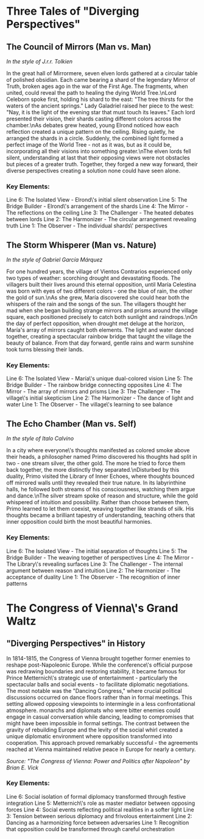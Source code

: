# Three Tales of "Diverging Perspectives"

## The Council of Mirrors (Man vs. Man)
*In the style of J.r.r. Tolkien*

In the great hall of Mirrormere, seven elven lords gathered at a circular table of polished obsidian. Each came bearing a shard of the legendary Mirror of Truth, broken ages ago in the war of the First Age. The fragments, when united, could reveal the path to healing the dying World Tree.\nLord Celeborn spoke first, holding his shard to the east: "The tree thirsts for the waters of the ancient springs." Lady Galadriel raised her piece to the west: "Nay, it is the light of the evening star that must touch its leaves." Each lord presented their vision, their shards casting different colors across the chamber.\nAs debates grew heated, young Elrond noticed how each reflection created a unique pattern on the ceiling. Rising quietly, he arranged the shards in a circle. Suddenly, the combined light formed a perfect image of the World Tree - not as it was, but as it could be, incorporating all their visions into something greater.\nThe elven lords fell silent, understanding at last that their opposing views were not obstacles but pieces of a greater truth. Together, they forged a new way forward, their diverse perspectives creating a solution none could have seen alone.

### Key Elements:
Line 6: The Isolated View - Elrond\\'s initial silent observation
Line 5: The Bridge Builder - Elrond\\'s arrangement of the shards
Line 4: The Mirror - The reflections on the ceiling
Line 3: The Challenger - The heated debates between lords
Line 2: The Harmonizer - The circular arrangement revealing truth
Line 1: The Observer - The individual shards\\' perspectives

## The Storm Whisperer (Man vs. Nature)
*In the style of Gabriel García Márquez*

For one hundred years, the village of Vientos Contrarios experienced only two types of weather: scorching drought and devastating floods. The villagers built their lives around this eternal opposition, until María Celestina was born with eyes of two different colors - one the blue of rain, the other the gold of sun.\nAs she grew, María discovered she could hear both the whispers of the rain and the songs of the sun. The villagers thought her mad when she began building strange mirrors and prisms around the village square, each positioned precisely to catch both sunlight and raindrops.\nOn the day of perfect opposition, when drought met deluge at the horizon, María\'s array of mirrors caught both elements. The light and water danced together, creating a spectacular rainbow bridge that taught the village the beauty of balance. From that day forward, gentle rains and warm sunshine took turns blessing their lands.

### Key Elements:
Line 6: The Isolated View - María\\'s unique dual-colored vision
Line 5: The Bridge Builder - The rainbow bridge connecting opposites
Line 4: The Mirror - The array of mirrors and prisms
Line 3: The Challenger - The village\\'s initial skepticism
Line 2: The Harmonizer - The dance of light and water
Line 1: The Observer - The village\\'s learning to see balance

## The Echo Chamber (Man vs. Self)
*In the style of Italo Calvino*

In a city where everyone\\'s thoughts manifested as colored smoke above their heads, a philosopher named Primo discovered his thoughts had split in two - one stream silver, the other gold. The more he tried to force them back together, the more distinctly they separated.\nDisturbed by this duality, Primo visited the Library of Inner Echoes, where thoughts bounced off mirrored walls until they revealed their true nature. In its labyrinthine halls, he followed both streams of his consciousness, watching them argue and dance.\nThe silver stream spoke of reason and structure, while the gold whispered of intuition and possibility. Rather than choose between them, Primo learned to let them coexist, weaving together like strands of silk. His thoughts became a brilliant tapestry of understanding, teaching others that inner opposition could birth the most beautiful harmonies.

### Key Elements:
Line 6: The Isolated View - The initial separation of thoughts
Line 5: The Bridge Builder - The weaving together of perspectives
Line 4: The Mirror - The Library\\'s revealing surfaces
Line 3: The Challenger - The internal argument between reason and intuition
Line 2: The Harmonizer - The acceptance of duality
Line 1: The Observer - The recognition of inner patterns
# The Congress of Vienna\\'s Grand Waltz

## "Diverging Perspectives" in History

In 1814-1815, the Congress of Vienna brought together former enemies to reshape post-Napoleonic Europe. While the conference\\'s official purpose was redrawing boundaries and restoring stability, it became famous for Prince Metternich\\'s strategic use of entertainment - particularly the spectacular balls and social events - to facilitate diplomatic negotiations. The most notable was the "Dancing Congress," where crucial political discussions occurred on dance floors rather than in formal meetings. This setting allowed opposing viewpoints to intermingle in a less confrontational atmosphere. monarchs and diplomats who were bitter enemies could engage in casual conversation while dancing, leading to compromises that might have been impossible in formal settings. The contrast between the gravity of rebuilding Europe and the levity of the social whirl created a unique diplomatic environment where opposition transformed into cooperation. This approach proved remarkably successful - the agreements reached at Vienna maintained relative peace in Europe for nearly a century.

*Source: "The Congress of Vienna: Power and Politics after Napoleon" by Brian E. Vick*

### Key Elements:
Line 6: Social isolation of formal diplomacy transformed through festive integration
Line 5: Metternich\\'s role as master mediator between opposing forces
Line 4: Social events reflecting political realities in a softer light
Line 3: Tension between serious diplomacy and frivolous entertainment
Line 2: Dancing as a harmonizing force between adversaries
Line 1: Recognition that opposition could be transformed through careful orchestration